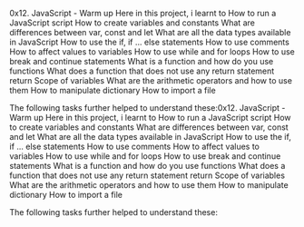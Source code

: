 0x12. JavaScript - Warm up Here in this project, i learnt to How to run a JavaScript script How to create variables and constants What are differences between var, const and let What are all the data types available in JavaScript How to use the if, if ... else statements How to use comments How to affect values to variables How to use while and for loops How to use break and continue statements What is a function and how do you use functions What does a function that does not use any return statement return Scope of variables What are the arithmetic operators and how to use them How to manipulate dictionary How to import a file

The following tasks further helped to understand these:0x12. JavaScript - Warm up Here in this project, i learnt to How to run a JavaScript script How to create variables and constants What are differences between var, const and let What are all the data types available in JavaScript How to use the if, if ... else statements How to use comments How to affect values to variables How to use while and for loops How to use break and continue statements What is a function and how do you use functions What does a function that does not use any return statement return Scope of variables What are the arithmetic operators and how to use them How to manipulate dictionary How to import a file

The following tasks further helped to understand these:
